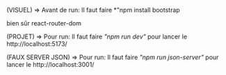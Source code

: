 
(VISUEL) => Avant de run: Il faut faire *"npm install bootstrap

bien sûr react-router-dom

(PROJET) => Pour run: Il faut faire *"npm run dev"* pour lancer le http://localhost:5173/

(FAUX SERVER JSON) => Pour run: Il faut faire *"npm run json-server"* pour lancer le http://localhost:3001/

